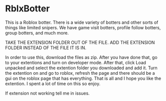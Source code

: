 # RblxBotter
This is a Roblox botter.
There is a wide variety of botters and other sorts of things like limited snipers. We have game visit botters, profile follow botters, group botters, and much more.

TAKE THE EXTENSION FOLDER OUT OF THE FILE. ADD THE EXTENSION FOLDER INSTEAD OF THE FILE IT IS IN.

In order to use this, download the files as zip. After you have done that, go to your extentions and turn on developer mode. After that, click Load unpacked and select the extention folder you downloaded and add it. Turn the extention on and go to roblox, refresh the page and there should be a gui on the roblox page that has everything. That is all and I hope you like the extention. I spent a lot of time on this so enjoy.

If extension not working tell me in issues.

